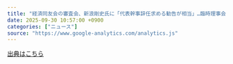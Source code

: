 ```yaml
---
title: "経済同友会の審査会、新浪剛史氏に「代表幹事辞任求める勧告が相当」…臨時理事会で処遇議論へ - 読売新聞オンライン"
date: 2025-09-30 10:57:00 +0900
categories: ["ニュース"]
source: "https://www.google-analytics.com/analytics.js"
---
```


[出典はこちら](https://www.google-analytics.com/analytics.js)
